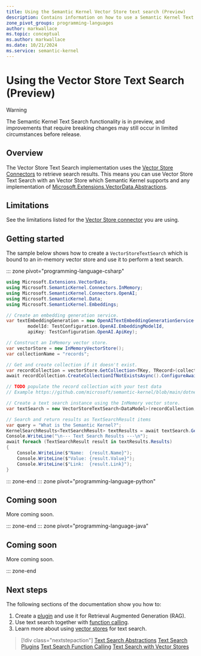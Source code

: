 ```yaml
---
title: Using the Semantic Kernel Vector Store text search (Preview)
description: Contains information on how to use a Semantic Kernel Text Search with Vector Store.
zone_pivot_groups: programming-languages
author: markwallace
ms.topic: conceptual
ms.author: markwallace
ms.date: 10/21/2024
ms.service: semantic-kernel
---
```

# Using the Vector Store Text Search (Preview)

> [!WARNING]
> The Semantic Kernel Text Search functionality is in preview, and improvements that require breaking changes may still occur in limited circumstances before release.

## Overview

The Vector Store Text Search implementation uses the [Vector Store Connectors](../../vector-store-connectors/out-of-the-box-connectors/index.md) to retrieve search results. This means you can use Vector Store Text Search with an Vector Store which Semantic Kernel supports and any implementation of [Microsoft.Extensions.VectorData.Abstractions](https://www.nuget.org/packages/Microsoft.Extensions.VectorData.Abstractions).

## Limitations

See the limitations listed for the [Vector Store connector](../../vector-store-connectors/out-of-the-box-connectors/index.md) you are using.

## Getting started

The sample below shows how to create a `VectorStoreTextSearch` which is bound to an in-memory vector store and use it to perform a text search.

::: zone pivot="programming-language-csharp"

```csharp
using Microsoft.Extensions.VectorData;
using Microsoft.SemanticKernel.Connectors.InMemory;
using Microsoft.SemanticKernel.Connectors.OpenAI;
using Microsoft.SemanticKernel.Data;
using Microsoft.SemanticKernel.Embeddings;

// Create an embedding generation service.
var textEmbeddingGeneration = new OpenAITextEmbeddingGenerationService(
        modelId: TestConfiguration.OpenAI.EmbeddingModelId,
        apiKey: TestConfiguration.OpenAI.ApiKey);

// Construct an InMemory vector store.
var vectorStore = new InMemoryVectorStore();
var collectionName = "records";

// Get and create collection if it doesn't exist.
var recordCollection = vectorStore.GetCollection<TKey, TRecord>(collectionName);
await recordCollection.CreateCollectionIfNotExistsAsync().ConfigureAwait(false);

// TODO populate the record collection with your test data
// Example https://github.com/microsoft/semantic-kernel/blob/main/dotnet/samples/Concepts/Search/VectorStore_TextSearch.cs

// Create a text search instance using the InMemory vector store.
var textSearch = new VectorStoreTextSearch<DataModel>(recordCollection, textEmbeddingGeneration);

// Search and return results as TextSearchResult items
var query = "What is the Semantic Kernel?";
KernelSearchResults<TextSearchResult> textResults = await textSearch.GetTextSearchResultsAsync(query, new() { Top = 2, Skip = 0 });
Console.WriteLine("\n--- Text Search Results ---\n");
await foreach (TextSearchResult result in textResults.Results)
{
    Console.WriteLine($"Name:  {result.Name}");
    Console.WriteLine($"Value: {result.Value}");
    Console.WriteLine($"Link:  {result.Link}");
}
```

::: zone-end
::: zone pivot="programming-language-python"

## Coming soon

More coming soon.

::: zone-end
::: zone pivot="programming-language-java"

## Coming soon

More coming soon.

::: zone-end

## Next steps

The following sections of the documentation show you how to:

1. Create a [plugin](../text-search-plugins.md) and use it for Retrieval Augmented Generation (RAG).
2. Use text search together with [function calling](../text-search-function-calling.md).
3. Learn more about using [vector stores](../text-search-vector-stores.md) for text search.

> [!div class="nextstepaction"]
> [Text Search Abstractions](../text-search-abstractions.md)
> [Text Search Plugins](../text-search-plugins.md)
> [Text Search Function Calling](../text-search-function-calling.md)
> [Text Search with Vector Stores](../text-search-vector-stores.md)
